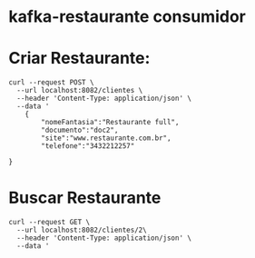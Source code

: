 # kafka-restaurante consumidor
# Criar Restaurante:
```
curl --request POST \
  --url localhost:8082/clientes \
  --header 'Content-Type: application/json' \
  --data '
	{
	    "nomeFantasia":"Restaurante full",
	    "documento":"doc2",
	    "site":"www.restaurante.com.br",
	    "telefone":"3432212257"

}

```

# Buscar Restaurante

```
curl --request GET \
  --url localhost:8082/clientes/2\
  --header 'Content-Type: application/json' \
  --data '

```
